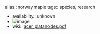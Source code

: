 alias:: norway maple
tags:: species, research

- availability:: unknown
- ![image](https://ipfs.io/ipfs/QmcGaPWEmLxxXHtNaMzdqgwFTA4BKRjCZbSJYYVx7mgG4E)
- wiki:: [acer_platanoides.pdf](https://peach-geographical-bat-397.mypinata.cloud/ipfs/QmYPQka6YPjKJdU3upGAzUFcnMn8H63kieMDZcW4XVpn6t)